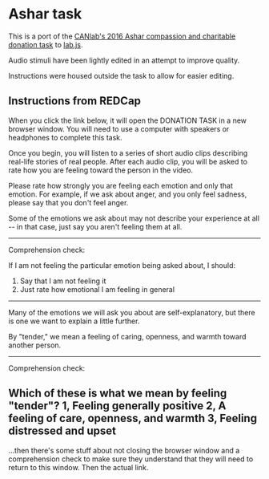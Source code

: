 # Ashar task

This is a port of the [CANlab's 2016 Ashar compassion and charitable donation task](https://github.com/canlab/Paradigms_Public/tree/master/2016_Ashar_Empathy_CompassionMeditation/EPrimeScripts) to [lab.js](https://lab.js.org/).

Audio stimuli have been lightly edited in an attempt to improve quality.

Instructions were housed outside the task to allow for easier editing.

## Instructions from REDCap

When you click the link below, it will open the DONATION TASK in a new browser window. You will need to use a computer with speakers or headphones to complete this task.

Once you begin, you will listen to a series of short audio clips describing real-life stories of real people. After each audio clip, you will be asked to rate how you are feeling toward the person in the video. 

Please rate how strongly you are feeling each emotion and only that emotion.  For example, if we ask about anger, and you only feel sadness, please say that you don't feel anger. 

Some of the emotions we ask about may not describe your experience at all -- in that case, just say you aren't feeling them at all.

-------
Comprehension check:

If I am not feeling the particular emotion being asked about, I should:
1. Say that I am not feeling it
2. Just rate how emotional I am feeling in general
-------

Many of the emotions we will ask you about are self-explanatory, but there is one we want to explain a little further. 

By "tender," we mean a feeling of caring, openness, and warmth toward another person.

-------
Comprehension check:

Which of these is what we mean by feeling "tender"?
1, Feeling generally positive
2, A feeling of care, openness, and warmth
3, Feeling distressed and upset
------- 

...then there's some stuff about not closing the browser window and a comprehension check to make sure they understand that they will need to return to this window. Then the actual link.
